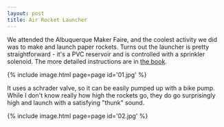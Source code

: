 ```yaml
---
layout: post
title: Air Rocket Launcher
---
```

We attended the Albuquerque Maker Faire, and the coolest activity we did was to
make and launch paper rockets. Turns out the launcher is pretty straightforward -
it's a PVC reservoir and is controlled with a sprinkler solenoid. The more
detailed instructions are in [the book](https://smile.amazon.com/Make-Rockets-Down-Earth-Science/dp/1457182920/).

{% include image.html page=page id='01.jpg' %}

It uses a schrader valve, so it can be easily pumped up with a bike pump. While
I don't know really how high the rockets go, they do go surprisingly high and
launch with a satisfying "thunk" sound.

{% include image.html page=page id='02.jpg' %}
